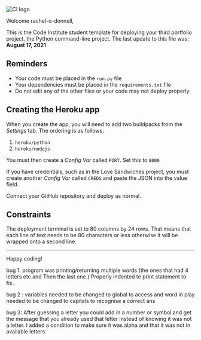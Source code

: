 ![CI logo](https://codeinstitute.s3.amazonaws.com/fullstack/ci_logo_small.png)

Welcome rachel-o-donnell,

This is the Code Institute student template for deploying your third portfolio project, the Python command-line project. The last update to this file was: **August 17, 2021**

## Reminders

* Your code must be placed in the `run.py` file
* Your dependencies must be placed in the `requirements.txt` file
* Do not edit any of the other files or your code may not deploy properly

## Creating the Heroku app

When you create the app, you will need to add two buildpacks from the _Settings_ tab. The ordering is as follows:

1. `heroku/python`
2. `heroku/nodejs`

You must then create a _Config Var_ called `PORT`. Set this to `8000`

If you have credentials, such as in the Love Sandwiches project, you must create another _Config Var_ called `CREDS` and paste the JSON into the value field.

Connect your GitHub repository and deploy as normal.

## Constraints

The deployment terminal is set to 80 columns by 24 rows. That means that each line of text needs to be 80 characters or less otherwise it will be wrapped onto a second line.

-----
Happy coding!

bug 1:
program was printing/returning multiple words (the ones that had 4 letters etc and Then the last one.) Properly indented te print statement to fix. 

bug 2 : variables needed to be changed to global to access and word in play needed to be changed to capitals to recognise a correct ans


bug 3: After guessing a letter you could add in a number or symbol and get the message that you already used that letter instead of knowing it was not a letter. 
I added a condition to make sure it was alpha and that it was not in available letters
